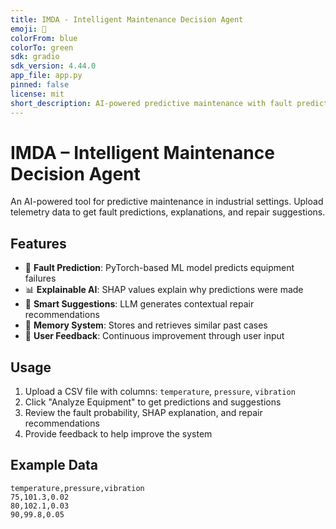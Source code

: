 ```yaml
---
title: IMDA - Intelligent Maintenance Decision Agent
emoji: 🔧
colorFrom: blue
colorTo: green
sdk: gradio
sdk_version: 4.44.0
app_file: app.py
pinned: false
license: mit
short_description: AI-powered predictive maintenance with fault prediction, SHAP explanations, and LLM repair suggestions
---
```


# IMDA – Intelligent Maintenance Decision Agent

An AI-powered tool for predictive maintenance in industrial settings. Upload telemetry data to get fault predictions, explanations, and repair suggestions.

## Features
- 🎯 **Fault Prediction**: PyTorch-based ML model predicts equipment failures
- 📊 **Explainable AI**: SHAP values explain why predictions were made  
- 🔧 **Smart Suggestions**: LLM generates contextual repair recommendations
- 💾 **Memory System**: Stores and retrieves similar past cases
- 📝 **User Feedback**: Continuous improvement through user input

## Usage
1. Upload a CSV file with columns: `temperature`, `pressure`, `vibration`
2. Click "Analyze Equipment" to get predictions and suggestions
3. Review the fault probability, SHAP explanation, and repair recommendations
4. Provide feedback to help improve the system

## Example Data
```csv
temperature,pressure,vibration
75,101.3,0.02
80,102.1,0.03
90,99.8,0.05
```
